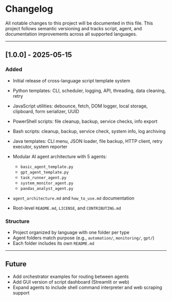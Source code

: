 # Changelog

All notable changes to this project will be documented in this file.
This project follows semantic versioning and tracks script, agent, and documentation improvements across all supported languages.

---

## \[1.0.0] - 2025-05-15

### Added

- Initial release of cross-language script template system
- Python templates: CLI, scheduler, logging, API, threading, data cleaning, retry
- JavaScript utilities: debounce, fetch, DOM logger, local storage, clipboard, form serializer, UUID
- PowerShell scripts: file cleanup, backup, service checks, info export
- Bash scripts: cleanup, backup, service check, system info, log archiving
- Java templates: CLI menu, JSON loader, file backup, HTTP client, retry executor, system reporter
- Modular AI agent architecture with 5 agents:

  - `basic_agent_template.py`
  - `gpt_agent_template.py`
  - `task_runner_agent.py`
  - `system_monitor_agent.py`
  - `pandas_analyst_agent.py`

- `agent_architecture.md` and `how_to_use.md` documentation
- Root-level `README.md`, `LICENSE`, and `CONTRIBUTING.md`

### Structure

- Project organized by language with one folder per type
- Agent folders match purpose (e.g., `automation/`, `monitoring/`, `gpt/`)
- Each folder includes its own `README.md`

---

## Future

- Add orchestrator examples for routing between agents
- Add GUI version of script dashboard (Streamlit or web)
- Expand agents to include shell command interpreter and web scraping support
